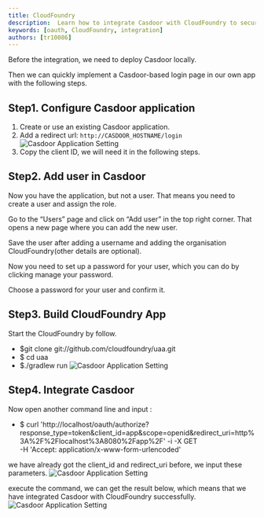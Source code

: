 ```yaml
---
title: CloudFoundry
description:  Learn how to integrate Casdoor with CloudFoundry to secure your applications
keywords: [oauth, CloudFoundry, integration]
authors: [tr10086]
---
```


Before the integration, we need to deploy Casdoor locally.

Then we can quickly implement a Casdoor-based login page in our own app with the following steps.

## Step1. Configure Casdoor application

1. Create or use an existing Casdoor application.
2. Add a redirect url: `http://CASDOOR_HOSTNAME/login`
   ![Casdoor Application Setting](/img/integration/java/CloudFoundry/cas.png)
3. Copy the client ID, we will need it in the following steps.

## Step2. Add user in Casdoor

Now you have the application, but not a user. That means you need to create a user and assign the role.

Go to the “Users” page and click on “Add user” in the top right corner. That opens a new page where you can add the new user.

Save the user after adding a username and adding the organisation CloudFoundry(other details are optional).

Now you need to set up a password for your user, which you can do by clicking manage your password.

Choose a password for your user and confirm it.

## Step3. Build CloudFoundry App

Start the CloudFoundry by follow.

* $git clone git://github.com/cloudfoundry/uaa.git
* $ cd uaa
* $./gradlew run
  ![Casdoor Application Setting](/img/integration/java/CloudFoundry/command.png)

## Step4. Integrate Casdoor
Now open another command line and input :
* $ curl 'http://localhost/oauth/authorize?response_type=token&client_id=app&scope=openid&redirect_uri=http%3A%2F%2Flocalhost%3A8080%2Fapp%2F' -i -X GET \
  -H 'Accept: application/x-www-form-urlencoded'

we have already got the client_id and redirect_uri before, we input these parameters.
![Casdoor Application Setting](/img/integration/java/CloudFoundry/parameter.png)

execute the command, we can get the result below, which means that we have integrated Casdoor with CloudFoundry successfully.
![Casdoor Application Setting](/img/integration/java/CloudFoundry/result.png)

